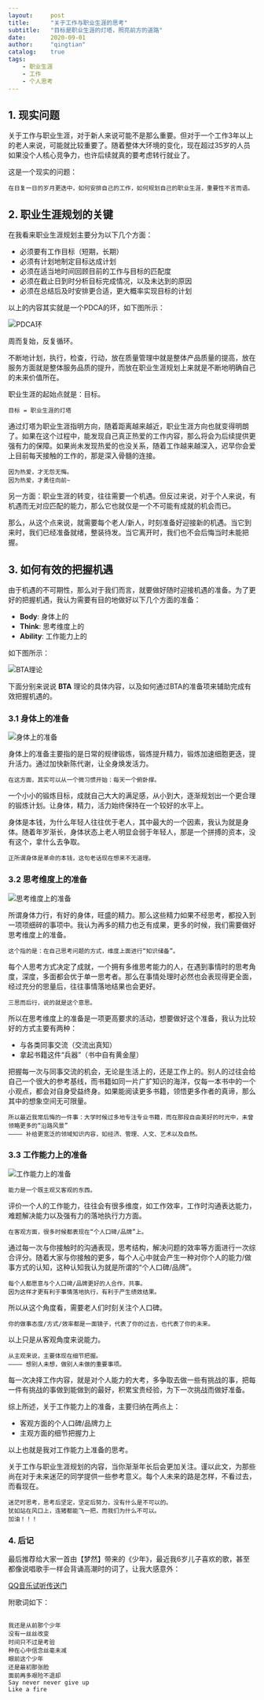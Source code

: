 ```yaml
---
layout:     post
title:      "关于工作与职业生涯的思考"
subtitle:   "目标是职业生涯的灯塔，照亮前方的道路"
date:       2020-09-01
author:     "qingtian"
catalog:    true
tags:
    - 职业生涯
    - 工作
    - 个人思考
---
```


## 1. 现实问题

关于工作与职业生涯，对于新人来说可能不是那么重要。但对于一个工作3年以上的老人来说，可能就比较重要了。随着整体大环境的变化，现在超过35岁的人员如果没个人核心竞争力，也许后续就真的要考虑转行就业了。

这是一个现实的问题：

```
在日复一日的岁月更迭中，如何安排自己的工作，如何规划自己的职业生涯，重要性不言而语。
```

## 2. 职业生涯规划的关键

在我看来职业生涯规划主要分为以下几个方面：

* 必须要有工作目标（短期，长期）
* 必须有计划地制定目标达成计划
* 必须在适当地时间回顾目前的工作与目标的匹配度
* 必须在截止日到时分析目标完成情况，以及未达到的原因
* 必须在总结后及时安排更合适，更大概率实现目标的计划

以上的内容其实就是一个PDCA的环，如下图所示：

![PDCA环](/img/20200901/pdca.jpg)

周而复始，反复循环。

不断地计划，执行，检查，行动，放在质量管理中就是整体产品质量的提高，放在服务方面就是整体服务品质的提升，而放在职业生涯规划上来就是不断地明确自己的未来价值所在。

职业生涯的起始点就是：目标。

```
目标 = 职业生涯的灯塔
```

通过灯塔为职业生涯指明方向，随着距离越来越近，职业生涯方向也就变得明朗了。如果在这个过程中，能发现自己真正热爱的工作内容，那么将会为后续提供更强有力的保障。如果尚未发现热爱的也没关系，随着工作越来越深入，迟早你会爱上目前每天接触的工作的，那是深入骨髓的连接。

```
因为热爱，才无怨无悔。
因为热爱，才勇往向前~
```

另一方面：职业生涯的转变，往往需要一个机遇。但反过来说，对于个人来说，有机遇而无对应匹配的能力，那么它也就仅是一个不可能有成就的机会而已。

那么，从这个点来说，就需要每个老人/新人，时刻准备好迎接新的机遇。当它到来时，我们已经准备就绪，整装待发。当它离开时，我们也不会后悔当时未能把握。

## 3. 如何有效的把握机遇

由于机遇的不可期性，那么对于我们而言，就要做好随时迎接机遇的准备。为了更好的把握机遇，我认为需要有目的地做好以下几个方面的准备：

* **Body**: 身体上的
* **Think**: 思考维度上的
* **Ability**: 工作能力上的

如下图所示：

![BTA理论](/img/20200901/prepare-circle.jpg)

下面分别来说说 **BTA** 理论的具体内容，以及如何通过BTA的准备项来辅助完成有效把握机遇的。

### 3.1 身体上的准备

![身体上的准备](/img/20200901/body.jpg)

身体上的准备主要指的是日常的规律锻炼，锻炼提升精力，锻炼加速细胞更迭，提升活力。通过加快新陈代谢，让全身焕发活力。

```
在这方面，其实可以从一个微习惯开始：每天一个俯卧撑。
```

一个小小的锻炼目标，成就自己大大的满足感，从小到大，逐渐规划出一个更合理的锻炼计划。让身体，精力，活力始终保持在一个较好的水平上。

身体是本钱，为什么年轻人往往优于老人，其中最大的一个因素，我认为就是身体。随着年岁渐长，身体状态上老人明显会弱于年轻人，那是一个拼搏的资本，没有这个，拿什么去争取。

```
正所谓身体是革命的本钱，这句老话现在想来不无道理。
```

### 3.2 思考维度上的准备

![思考维度上的准备](/img/20200901/think.jpg)


所谓身体力行，有好的身体，旺盛的精力。那么这些精力如果不经思考，都投入到一项项细碎的事项中。我认为再多的精力也乏有成果，更多的时候，我们需要做好思考维度上的准备。

```
这个指的是：在自己思考问题的方式，维度上面进行“知识储备”。
```

每个人思考方式决定了成就，一个拥有多维思考能力的人，在遇到事情时的思考角度，深度，多面都会优于单一思考者。那么在事情处理时必然也会表现得更全面，经过充分的思量后，往往事情落地结果也会更好。

```
三思而后行，说的就是这个意思。
```

所以在思考维度上的准备是一项更高要求的活动，想要做好这个准备，我认为比较好的方式主要有两种：

* 与各类同事交流（交流出真知）
* 拿起书籍这件“兵器”（书中自有黄金屋）

把握每一次与同事交流的机会，无论是生活上的，还是工作上的。别人的过往会给自己一个很大的参考基线，而书籍如同一片广扩知识的海洋，仅每一本书中的一个小观点，都会对自身受益终身。如果能阅读更多书籍，领悟更多作者的真谛，那么其中的想象空间无可限量。

```
所以最近我常后悔的一件事：大学时候过多地专注专业书籍，而在那段自由美好的时光中，未曾领略更多的“沿路风景”
———— 补给更宽泛的领域知识内容，如经济、管理、人文、艺术以及自然。
```

### 3.3 工作能力上的准备

![工作能力上的准备](/img/20200901/ability.jpg)

```
能力是一个既主观又客观的东西。
```

评价一个人的工作能力，往往会有很多维度，如工作效率，工作时沟通表达能力，难题解决能力以及强有力的落地执行力方面。

```
在客观方面，很多时候都表现在“个人口碑/品牌”上。
```

通过每一次与你接触时的沟通表现，思考结构，解决问题的效率等方面进行一次综合评分。随着大家与你接触的更多，每个人心中就会产生一种对你个人的能力/做事方式的认知，这种认知我认为就是所谓的“个人口碑/品牌”。

```
每个人都愿意与个人口碑/品牌更好的人合作，共事。
因为这样才更有利于事情落地执行，有利于产生绩效结果。
```

所以从这个角度看，需要老人们时刻关注个人口碑。

```
你的做事态度/方式/效率都是一面镜子，代表了你的过去，也代表了你的未来。
```

以上只是从客观角度来说能力。

```
从主观来说，主要体现在细节把握。
———— 想别人未想，做别人未做的重要事项。
```

每一次决择工作内容，就是对个人能力的大考，多争取去做一些有挑战的事，把每一件有挑战的事做到能做到的最好，积累宝贵经验，为下一次挑战而做好准备。

综上所述，关于工作能力上的准备，主要归纳在两点上：

* 客观方面的个人口碑/品牌力上
* 主观方面的细节把握力上

以上也就是我对工作能力上准备的思考。

关于工作与职业生涯规划的内容，当你渐渐年长后会更加关注。谨以此文，为那些尚在对于未来迷茫的同学提供一些参考意义。每个人未来的路是怎样，不看过去，而看现在。 

```
迷茫时思考，思考后坚定，坚定后努力，没有什么是不可以的。
犹如站在风口上，连猪都能飞一把，而我们为什么不可以。
加油！！！
```

### 4. 后记

最后推荐给大家一首由【梦然】带来的《少年》，最近我6岁儿子喜欢的歌，甚至都像说唱歌手一样会背诵高潮时的词了，让我大感意外：

[QQ音乐试听传送门](https://y.qq.com/n/yqq/song/000S7TGL43hhBO.html)

附歌词如下：

```

我还是从前那个少年
没有一丝丝改变
时间只不过是考验
种在心中信念丝毫未减
眼前这个少年
还是最初那张脸
面前再多艰险不退却
Say never never give up
Like a fire


```




